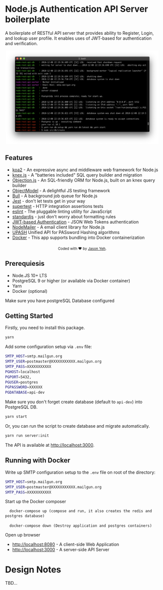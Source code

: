 # Node.js Authentication API Server boilerplate
A boilerplate of RESTful API server that provides ability to Register, Login, and lookup user profile. It enables uses of JWT-based for authentication and verification.
<p align="center">
  <img src="node-rest-api_cli.png" alt="cli" width="500"/>
</p>

## Features
- [koa2](http://koajs.com) - An expressive async and middleware web framework for Node.js
- [knex.js](http://knexjs.org) - A "batteries included" SQL query builder and migration
- [Objection.js]() - An SQL-friendly ORM for Node.js, built on an knex query builder
- [ObjectModel](http://objectmodel.js.org/) - A delightful JS testing framework
- [Bull](https://github.com/OptimalBits/bull) - A background job queue for Node.js
- [Jest](https://facebook.github.io/jest/) - don't let tests get in your way
- [supertest](https://github.com/visionmedia/supertest) - HTTP integration assertions tests
- [eslint](https://eslint.org/) - The pluggable linting utility for JavaScript
- [standardjs](https://standardjs.com/) - just don't worry about formatting rules
- [JWT-based Authentication](https://jwt.io/) - JSON Web Tokens authentication
- [NodeMailer](https://nodemailer.com/about/) - A email client library for Node.js
- [UPASH](https://github.com/simonepri/upash) Unified API for PASsword Hashing algorithms
- [Docker](https://www.docker.com/) - This app supports bundling into Docker containerization

<p align="center">
  <sub>
    Coded with ❤️ by <a href="#authors">Jason Yeh</a>.
  </sub>
</p>

## Prerequiesis

* Node.JS 10+ LTS
* PostgreSQL 9 or higher (or available via Docker container)
* Yarn
* Docker (optional)

Make sure you have postgreSQL Database configured

## Getting Started
Firstly, you need to install this package.
```bash
yarn
```
Add some configuration setup via `.env` file:
```bash
SMTP_HOST=smtp.mailgun.org
SMTP_USER=postmaster@XXXXXXXXXXX.mailgun.org
SMTP_PASS=XXXXXXXXXXX
PGHOST=localhost
PGPORT=5432,
PGUSER=postgres
PGPASSWORD=XXXXXX
PGDATABASE=api-dev
```
Make sure you don't forget create database (default to `api-dev`) into PostgreSQL DB.
```bash
yarn start
```
Or, you can run the script to create database and migrate automatically.
```bash
yarn run server:init
```

The API is available at [http://localhost:3000](http://localhost:3000).

## Running with Docker
Write up SMTP configuration setup to the `.env` file on root of the directory:
```bash
SMTP_HOST=smtp.mailgun.org
SMTP_USER=postmaster@XXXXXXXXXXX.mailgun.org
SMTP_PASS=XXXXXXXXXXX
```
Start up the Docker composer
```
  docker-compose up (compose and run, it also creates the redis and postgres database)

  docker-compose down (Destroy application and postgres containers)
```
Open up browser

* [http://localhost:8080](http://localhost:8080) - A client-side Web Application
* [http://localhost:3000](http://localhost:3000) - A server-side API Server

# Design Notes

TBD...
